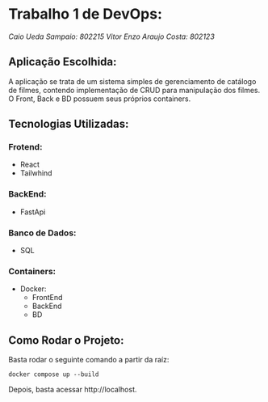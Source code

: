 # Trabalho 1 de DevOps:

*Caio Ueda Sampaio: 802215*
*Vitor Enzo Araujo Costa: 802123*

## Aplicação Escolhida:

A aplicação se trata de um sistema simples de gerenciamento de catálogo de filmes, contendo implementação de CRUD para manipulação dos filmes. O Front, Back e BD possuem seus próprios containers.

## Tecnologias Utilizadas:

### Frotend:
- React
- Tailwhind

### BackEnd:
- FastApi

### Banco de Dados:
- SQL

### Containers:
- Docker:
    - FrontEnd
    - BackEnd
    - BD

## Como Rodar o Projeto:

Basta rodar o seguinte comando a partir da raíz:

```
docker compose up --build
```
Depois, basta acessar http://localhost.
